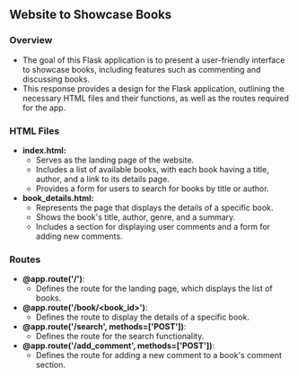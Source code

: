 ## Website to Showcase Books

### Overview
- The goal of this Flask application is to present a user-friendly interface to showcase books, including features such as commenting and discussing books.
- This response provides a design for the Flask application, outlining the necessary HTML files and their functions, as well as the routes required for the app.

### HTML Files
- **index.html:**
  - Serves as the landing page of the website.
  - Includes a list of available books, with each book having a title, author, and a link to its details page.
  - Provides a form for users to search for books by title or author.
- **book_details.html:**
  - Represents the page that displays the details of a specific book.
  - Shows the book's title, author, genre, and a summary.
  - Includes a section for displaying user comments and a form for adding new comments.

### Routes
- **@app.route('/')**:
  - Defines the route for the landing page, which displays the list of books.
- **@app.route('/book/<book_id>')**:
  - Defines the route to display the details of a specific book.
- **@app.route('/search', methods=['POST'])**:
  - Defines the route for the search functionality.
- **@app.route('/add_comment', methods=['POST'])**:
  - Defines the route for adding a new comment to a book's comment section.